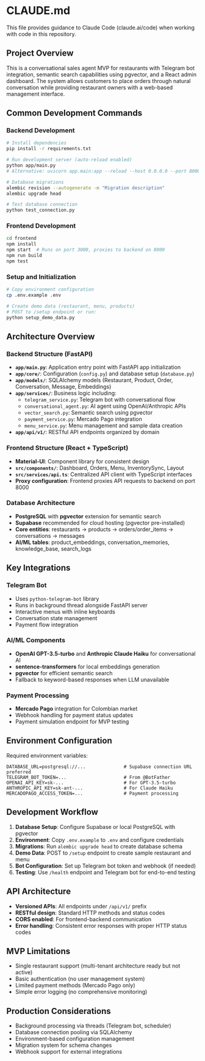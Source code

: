 # CLAUDE.md

This file provides guidance to Claude Code (claude.ai/code) when working with code in this repository.

## Project Overview

This is a conversational sales agent MVP for restaurants with Telegram bot integration, semantic search capabilities using pgvector, and a React admin dashboard. The system allows customers to place orders through natural conversation while providing restaurant owners with a web-based management interface.

## Common Development Commands

### Backend Development
```bash
# Install dependencies
pip install -r requirements.txt

# Run development server (auto-reload enabled)
python app/main.py
# Alternative: uvicorn app.main:app --reload --host 0.0.0.0 --port 8000

# Database migrations
alembic revision --autogenerate -m "Migration description"
alembic upgrade head

# Test database connection
python test_connection.py
```

### Frontend Development
```bash
cd frontend
npm install
npm start  # Runs on port 3000, proxies to backend on 8000
npm run build
npm test
```

### Setup and Initialization
```bash
# Copy environment configuration
cp .env.example .env

# Create demo data (restaurant, menu, products)
# POST to /setup endpoint or run:
python setup_demo_data.py
```

## Architecture Overview

### Backend Structure (FastAPI)
- **`app/main.py`**: Application entry point with FastAPI app initialization
- **`app/core/`**: Configuration (`config.py`) and database setup (`database.py`)
- **`app/models/`**: SQLAlchemy models (Restaurant, Product, Order, Conversation, Message, Embeddings)
- **`app/services/`**: Business logic including:
  - `telegram_service.py`: Telegram bot with conversational flow
  - `conversational_agent.py`: AI agent using OpenAI/Anthropic APIs
  - `vector_search.py`: Semantic search using pgvector
  - `payment_service.py`: Mercado Pago integration
  - `menu_service.py`: Menu management and sample data creation
- **`app/api/v1/`**: RESTful API endpoints organized by domain

### Frontend Structure (React + TypeScript)
- **Material-UI**: Component library for consistent design
- **`src/components/`**: Dashboard, Orders, Menu, InventorySync, Layout
- **`src/services/api.ts`**: Centralized API client with TypeScript interfaces
- **Proxy configuration**: Frontend proxies API requests to backend on port 8000

### Database Architecture
- **PostgreSQL** with **pgvector** extension for semantic search
- **Supabase** recommended for cloud hosting (pgvector pre-installed)
- **Core entities**: restaurants → products → orders/order_items → conversations → messages
- **AI/ML tables**: product_embeddings, conversation_memories, knowledge_base, search_logs

## Key Integrations

### Telegram Bot
- Uses `python-telegram-bot` library
- Runs in background thread alongside FastAPI server
- Interactive menus with inline keyboards
- Conversation state management
- Payment flow integration

### AI/ML Components
- **OpenAI GPT-3.5-turbo** and **Anthropic Claude Haiku** for conversational AI
- **sentence-transformers** for local embeddings generation
- **pgvector** for efficient semantic search
- Fallback to keyword-based responses when LLM unavailable

### Payment Processing
- **Mercado Pago** integration for Colombian market
- Webhook handling for payment status updates
- Payment simulation endpoint for MVP testing

## Environment Configuration

Required environment variables:
```env
DATABASE_URL=postgresql://...              # Supabase connection URL preferred
TELEGRAM_BOT_TOKEN=...                     # From @BotFather
OPENAI_API_KEY=sk-...                      # For GPT-3.5-turbo
ANTHROPIC_API_KEY=sk-ant-...               # For Claude Haiku
MERCADOPAGO_ACCESS_TOKEN=...               # Payment processing
```

## Development Workflow

1. **Database Setup**: Configure Supabase or local PostgreSQL with pgvector
2. **Environment**: Copy `.env.example` to `.env` and configure credentials
3. **Migrations**: Run `alembic upgrade head` to create database schema
4. **Demo Data**: POST to `/setup` endpoint to create sample restaurant and menu
5. **Bot Configuration**: Set up Telegram bot token and webhook (if needed)
6. **Testing**: Use `/health` endpoint and Telegram bot for end-to-end testing

## API Architecture

- **Versioned APIs**: All endpoints under `/api/v1/` prefix
- **RESTful design**: Standard HTTP methods and status codes
- **CORS enabled**: For frontend-backend communication
- **Error handling**: Consistent error responses with proper HTTP status codes

## MVP Limitations

- Single restaurant support (multi-tenant architecture ready but not active)
- Basic authentication (no user management system)
- Limited payment methods (Mercado Pago only)
- Simple error logging (no comprehensive monitoring)

## Production Considerations

- Background processing via threads (Telegram bot, scheduler)
- Database connection pooling via SQLAlchemy
- Environment-based configuration management
- Migration system for schema changes
- Webhook support for external integrations
